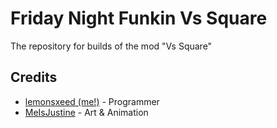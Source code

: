 # Friday Night Funkin Vs Square

The repository for builds of the mod "Vs Square"

## Credits 

- [lemonsxeed (me!)](https://www.youtube.com/channel/UC99-pSPChLvN5BUX64JpZRg) - Programmer
- [MeIsJustine](https://www.youtube.com/watch?v=dQw4w9WgXcQ) - Art & Animation
